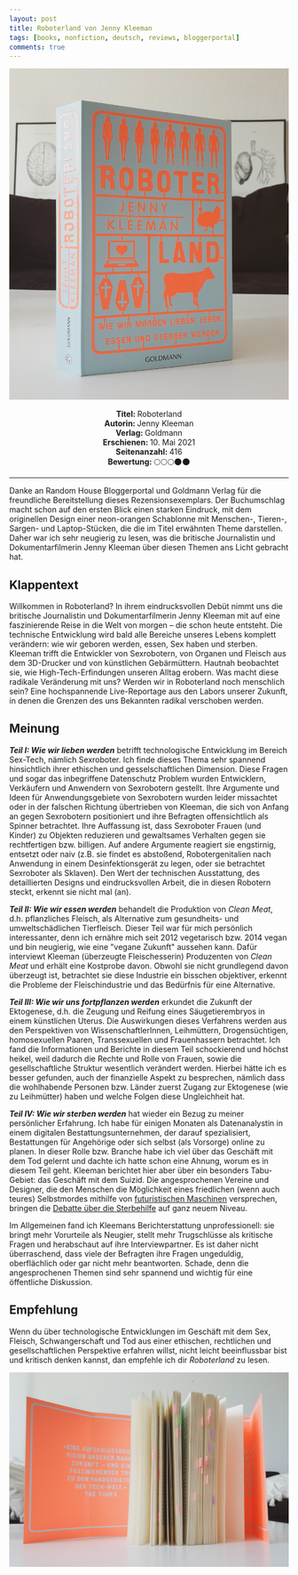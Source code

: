 ```yaml
---
layout: post
title: Roboterland von Jenny Kleeman
tags: [books, nonfiction, deutsch, reviews, bloggerportal]
comments: true
---
```


![cover1](../assets/img/roboterland2.jpg)

<div align="center"><strong>Titel: </strong>Roboterland</div>
<div align="center"><strong>Autorin: </strong>Jenny Kleeman</div>
<div align="center"><strong>Verlag: </strong>Goldmann</div>
<div align="center"><strong>Erschienen: </strong>10. Mai 2021</div>
<div align="center"><strong>Seitenanzahl: </strong>416</div>
<div align="center"><strong>Bewertung: </strong> 🌕🌕🌕🌑🌑</div>

___

Danke an Random House Bloggerportal und Goldmann Verlag für die freundliche Bereitstellung dieses Rezensionsexemplars. Der Buchumschlag macht schon auf den ersten Blick einen starken Eindruck, mit dem originellen Design einer neon-orangen Schablonne mit Menschen-, Tieren-, Sargen- und Laptop-Stücken, die die im Titel erwähnten Theme darstellen. Daher war ich sehr neugierig zu lesen, was die britische Journalistin und Dokumentarfilmerin Jenny Kleeman über diesen Themen ans Licht gebracht hat.

## Klappentext
Willkommen in Roboterland? In ihrem eindrucksvollen Debüt nimmt uns die britische Journalistin und Dokumentarfilmerin Jenny Kleeman mit auf eine faszinierende Reise in die Welt von morgen – die schon heute entsteht. Die technische Entwicklung wird bald alle Bereiche unseres Lebens komplett verändern: wie wir geboren werden, essen, Sex haben und sterben. Kleeman trifft die Entwickler von Sexrobotern, von Organen und Fleisch aus dem 3D-Drucker und von künstlichen Gebärmüttern. Hautnah beobachtet sie, wie High-Tech-Erfindungen unseren Alltag erobern. Was macht diese radikale Veränderung mit uns? Werden wir in Roboterland noch menschlich sein? Eine hochspannende Live-Reportage aus den Labors unserer Zukunft, in denen die Grenzen des uns Bekannten radikal verschoben werden.

## Meinung
***Teil I: Wie wir lieben werden*** betrifft technologische Entwicklung im Bereich Sex-Tech, nämlich Sexroboter. Ich finde dieses Thema sehr spannend hinsichtlich ihrer ethischen und gesselschaftlichen Dimension. Diese Fragen und sogar das inbegriffene Datenschutz Problem wurden Entwicklern, Verkäufern und Anwendern von Sexrobotern gestellt. Ihre Argumente und Ideen für Anwendungsgebiete von Sexrobotern wurden leider missachtet oder in der falschen Richtung übertrieben von Kleeman, die sich von Anfang an gegen Sexrobotern positioniert und ihre Befragten offensichtlich als Spinner betrachtet. Ihre Auffassung ist, dass  Sexroboter Frauen (und Kinder) zu Objekten reduzieren und gewaltsames Verhalten gegen sie rechtfertigen bzw. billigen. Auf andere Argumente reagiert sie engstirnig, entsetzt oder naiv (z.B. sie findet es abstoßend, Robotergenitalien nach Anwendung in einem Desinfektionsgerät zu legen, oder sie betrachtet Sexroboter als Sklaven). Den Wert der technischen Ausstattung, des detaillierten Designs und eindrucksvollen Arbeit, die in diesen Robotern steckt, erkennt sie nicht mal (an). 

***Teil II: Wie wir essen werden*** behandelt die Produktion von *Clean Meat*, d.h. pflanzliches Fleisch, als Alternative zum gesundheits- und umweltschädlichen Tierfleisch. Dieser Teil war für mich persönlich interessanter, denn ich ernähre mich seit 2012 vegetarisch bzw. 2014 vegan und bin neugierig, wie eine "vegane Zukunft" aussehen kann. Dafür interviewt Kleeman (überzeugte Fleischesserin) Produzenten von *Clean Meat* und erhält eine Kostprobe davon. Obwohl sie nicht grundlegend davon überzeugt ist, betrachtet sie diese Industrie ein bisschen objektiver, erkennt die Probleme der Fleischindustrie und das Bedürfnis für eine Alternative.

***Teil III: Wie wir uns fortpflanzen werden*** erkundet die Zukunft der Ektogenese, d.h. die Zeugung und Reifung eines Säugetierembryos in einem künstlichen Uterus. Die Auswirkungen dieses Verfahrens werden aus den Perspektiven von WissenschaftlerInnen, Leihmüttern, Drogensüchtigen, homosexuellen Paaren, Transsexuellen und Frauenhassern betrachtet. Ich fand die Informationen und Berichte in diesem Teil schockierend und höchst heikel, weil dadurch die Rechte und Rolle von Frauen, sowie die gesellschaftliche Struktur wesentlich verändert werden. Hierbei hätte ich es besser gefunden, auch der finanzielle Aspekt zu besprechen, nämlich dass die wohlhabende Personen bzw. Länder zuerst Zugang zur Ektogenese (wie zu Leihmütter) haben und welche Folgen diese Ungleichheit hat.

***Teil IV: Wie wir sterben werden*** hat wieder ein Bezug zu meiner persönlicher Erfahrung. Ich habe für einigen Monaten als Datenanalystin in einem digitalen Bestattungsunternehmen, der darauf spezialisiert, Bestattungen für Angehörige oder sich selbst (als Vorsorge) online zu planen. In dieser Rolle bzw. Branche habe ich viel über das Geschäft mit dem Tod gelernt und dachte ich hatte schon eine Ahnung, worum es in diesem Teil geht. Kleeman berichtet hier aber über ein besonders Tabu-Gebiet: das Geschäft mit dem Suizid. Die angesprochenen Vereine und Designer, die den Menschen die Möglichkeit eines friedlichen (wenn auch teures) Selbstmordes mithilfe von [futuristischen Maschinen](https://www.exitinternational.net/sarco/) versprechen, bringen die [Debatte über die Sterbehilfe](https://www.bundestag.de/dokumente/textarchiv/sterbehilfe-529962) auf ganz neuem Niveau.

Im Allgemeinen fand ich Kleemans Berichterstattung unprofessionell: sie bringt mehr Vorurteile als Neugier, stellt mehr Trugschlüsse als kritische Fragen und herabschaut auf ihre Interviewpartner. Es ist daher nicht überraschend, dass viele der Befragten ihre Fragen ungeduldig, oberflächlich oder gar nicht mehr beantworten. Schade, denn die angesprochenen Themen sind sehr spannend und wichtig für eine öffentliche Diskussion.

## Empfehlung
Wenn du über technologische Entwicklungen im Geschäft mit dem Sex, Fleisch, Schwangerschaft und Tod aus einer ethischen, rechtlichen und gesellschaftlichen Perspektive erfahren willst, nicht leicht beeinflussbar bist und kritisch denken kannst, dan empfehle ich dir *Roboterland* zu lesen.

![cover2](../assets/img/roboterland1.jpg)